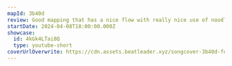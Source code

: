 ```yaml
---
mapId: 3b40d
review: Good mapping that has a nice flow with really nice use of noodle walls to help with the movement.
startDate: 2024-04-08T18:00:00.000Z
showcase:
  id: 4kGk4LTai8Q
  type: youtube-short
coverUrlOverwrite: https://cdn.assets.beatleader.xyz/songcover-3b40d-full.webp
---
```

